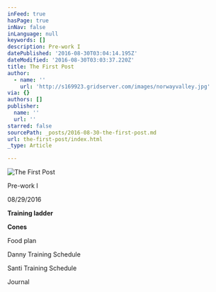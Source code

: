 ```yaml
---
inFeed: true
hasPage: true
inNav: false
inLanguage: null
keywords: []
description: Pre-work I
datePublished: '2016-08-30T03:04:14.195Z'
dateModified: '2016-08-30T03:03:37.220Z'
title: The First Post
author:
  - name: ''
    url: 'http://s169923.gridserver.com/images/norwayvalley.jpg'
via: {}
authors: []
publisher:
  name: ''
  url: ''
starred: false
sourcePath: _posts/2016-08-30-the-first-post.md
url: the-first-post/index.html
_type: Article

---
```

![The First Post](https://the-grid-user-content.s3-us-west-2.amazonaws.com/12834a1f-9295-40a1-a7ca-801bc2ab49c3.jpg)

Pre-work I

08/29/2016

**Training ladder**

**Cones**

Food plan

Danny Training Schedule

Santi Training Schedule

Journal
